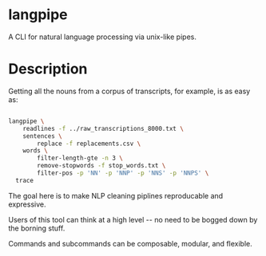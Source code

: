 # langpipe


A CLI for natural language processing via unix-like pipes.

# Description

Getting all the nouns from a corpus of transcripts, for example, is as easy as: 

```bash

langpipe \
	readlines -f ../raw_transcriptions_8000.txt \
	sentences \
		replace -f replacements.csv \
	words \
		filter-length-gte -n 3 \
		remove-stopwords -f stop_words.txt \
		filter-pos -p 'NN' -p 'NNP' -p 'NNS' -p 'NNPS' \
  trace
```

The goal here is to make NLP cleaning piplines reproducable and expressive. 

Users of this tool can think at a high level -- no need to be bogged down by the borning stuff. 

Commands and subcommands can be composable, modular, and flexible. 
